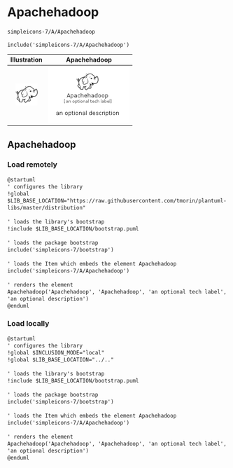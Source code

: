# Apachehadoop


```text
simpleicons-7/A/Apachehadoop
```

```text
include('simpleicons-7/A/Apachehadoop')
```



| Illustration | Apachehadoop |
| :---: | :---: |
| ![illustration for Illustration](../../simpleicons-7/A/Apachehadoop.png) | ![illustration for Apachehadoop](../../simpleicons-7/A/Apachehadoop.Local.png) |




## Apachehadoop

### Load remotely
```plantuml
@startuml
' configures the library
!global $LIB_BASE_LOCATION="https://raw.githubusercontent.com/tmorin/plantuml-libs/master/distribution"

' loads the library's bootstrap
!include $LIB_BASE_LOCATION/bootstrap.puml

' loads the package bootstrap
include('simpleicons-7/bootstrap')

' loads the Item which embeds the element Apachehadoop
include('simpleicons-7/A/Apachehadoop')

' renders the element
Apachehadoop('Apachehadoop', 'Apachehadoop', 'an optional tech label', 'an optional description')
@enduml
```

### Load locally
```plantuml
@startuml
' configures the library
!global $INCLUSION_MODE="local"
!global $LIB_BASE_LOCATION="../.."

' loads the library's bootstrap
!include $LIB_BASE_LOCATION/bootstrap.puml

' loads the package bootstrap
include('simpleicons-7/bootstrap')

' loads the Item which embeds the element Apachehadoop
include('simpleicons-7/A/Apachehadoop')

' renders the element
Apachehadoop('Apachehadoop', 'Apachehadoop', 'an optional tech label', 'an optional description')
@enduml
```

